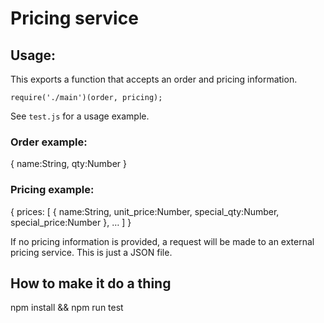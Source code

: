 # Pricing service

## Usage:
This exports a function that accepts an order and pricing information.

```
require('./main')(order, pricing);
```

See `test.js` for a usage example.

### Order example:

{
  name:String,
  qty:Number
}

### Pricing example:

{
  prices:
    [
      {
        name:String,
        unit_price:Number,
        special_qty:Number,
        special_price:Number
      },
      …
    ]
}


If no pricing information is provided, a request will be made to an external pricing service. This is just a JSON file.

## How to make it do a thing

npm install && npm run test
